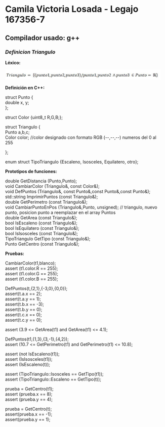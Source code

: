 # Camila Victoria Losada - Legajo 167356-7
## Compilador usado: g++
### *Definicion Triangulo*

**Léxico:**  

![Funcion Triangulo](https://github.com/closada/AED/blob/master/Imgs/TRIANGULO.JPG)  

**Definición en C++:**  

struct Punto {  
   double x, y;  
};  

struct Color {uint8_t R,G,B;};  

struct Triangulo {  
    Punto a,b,c;  
    Color color; //color designado con formato RGB (--,--,--) numeros del 0 al 255  

};  

enum struct TipoTriangulo {Escaleno, Isosceles, Equilatero, otro};  

**Prototipos de funciones:**  

double GetDistancia (Punto,Punto);  
void CambiarColor (Triangulo&, const Color&);  
void DefPuntos (Triangulo&, const Punto&,const Punto&,const Punto&);  
std::string ImprimirPuntos (const Triangulo&);  
double GetPerimetro (const Triangulo&);  
void CambiarPuntoEnPos (Triangulo&,Punto, unsigned); // triangulo, nuevo punto, posicion punto a reemplazar en el array Puntos  
double GetArea (const Triangulo&);  
bool IsEscaleno (const Triangulo&);  
bool IsEquilatero (const Triangulo&);  
bool IsIsosceles (const Triangulo&);  
TipoTriangulo GetTipo (const Triangulo&);  
Punto GetCentro (const Triangulo&);  

**Pruebas:**  

CambiarColor(t1,blanco);  
assert (t1.color.R == 255);  
assert (t1.color.G == 255);  
assert (t1.color.B == 255);  

DefPuntos(t,{2,1},{-3,0},{0,0});  
assert(t.a.x == 2);  
assert(t.a.y == 1);  
assert(t.b.x == -3);  
assert(t.b.y == 0);  
assert(t.c.x == 0);  
assert(t.c.y == 0);  


assert (3.9 <= GetArea(t1) and GetArea(t1) <= 4.1);  

DefPuntos(t1,{1,3},{3,-1},{4,2});  
assert (10.7 <= GetPerimetro(t1) and GetPerimetro(t1) <= 10.8);  

assert (not IsEscaleno(t1));  
assert (IsIsosceles(t1));  
assert (IsEscaleno(t));  

assert (TipoTriangulo::Isosceles == GetTipo(t1));  
assert (TipoTriangulo::Escaleno == GetTipo(t));  


prueba = GetCentro(t1);  
assert (prueba.x == 8);  
assert (prueba.y == 4);  

prueba = GetCentro(t);  
assert(prueba.x == -1);  
assert(prueba.y == 1);  
